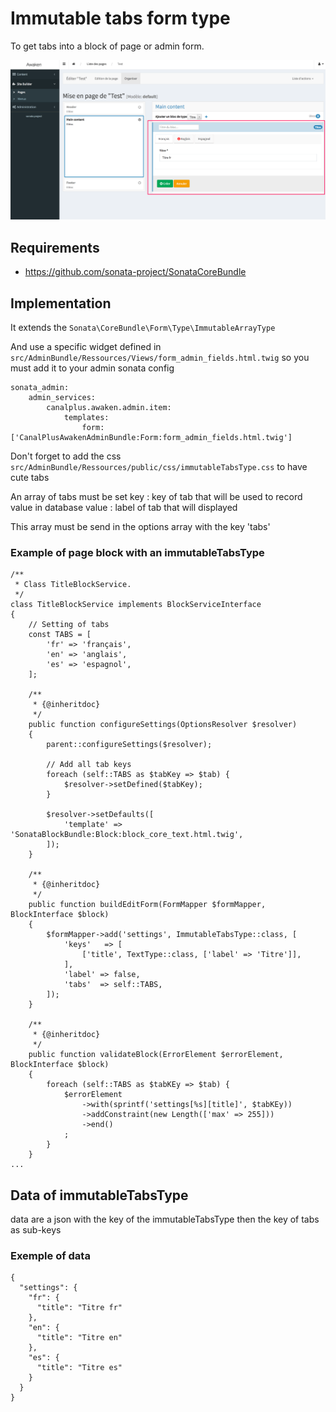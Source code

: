 # Immutable tabs form type

To get tabs into a block of page or admin form.

![immutable-tabs-type.png](img/immutable-tabs-type.png)

## Requirements

- https://github.com/sonata-project/SonataCoreBundle

## Implementation

It extends the `Sonata\CoreBundle\Form\Type\ImmutableArrayType`

And use a specific widget defined in `src/AdminBundle/Ressources/Views/form_admin_fields.html.twig` so you must add it to your admin sonata config

```
sonata_admin:
    admin_services:
        canalplus.awaken.admin.item:
            templates:
                form: ['CanalPlusAwakenAdminBundle:Form:form_admin_fields.html.twig']
```

Don't forget to add the css `src/AdminBundle/Ressources/public/css/immutableTabsType.css` to have cute tabs

An array of tabs must be set
 key :   key of tab that will be used to record value in database
 value : label of tab that will displayed

This array must be send in the options array with the key 'tabs'

### Example of page block with an immutableTabsType

```
/**
 * Class TitleBlockService.
 */
class TitleBlockService implements BlockServiceInterface
{
    // Setting of tabs
    const TABS = [
        'fr' => 'français',
        'en' => 'anglais',
        'es' => 'espagnol',
    ];

    /**
     * {@inheritdoc}
     */
    public function configureSettings(OptionsResolver $resolver)
    {
        parent::configureSettings($resolver);

        // Add all tab keys
        foreach (self::TABS as $tabKey => $tab) {
            $resolver->setDefined($tabKey);
        }

        $resolver->setDefaults([
            'template' => 'SonataBlockBundle:Block:block_core_text.html.twig',
        ]);
    }

    /**
     * {@inheritdoc}
     */
    public function buildEditForm(FormMapper $formMapper, BlockInterface $block)
    {
        $formMapper->add('settings', ImmutableTabsType::class, [
            'keys'   => [
                ['title', TextType::class, ['label' => 'Titre']],
            ],
            'label' => false,
            'tabs'  => self::TABS,
        ]);
    }

    /**
     * {@inheritdoc}
     */
    public function validateBlock(ErrorElement $errorElement, BlockInterface $block)
    {
        foreach (self::TABS as $tabKEy => $tab) {
            $errorElement
                ->with(sprintf('settings[%s][title]', $tabKEy))
                ->addConstraint(new Length(['max' => 255]))
                ->end()
            ;
        }
    }
...
```

## Data of immutableTabsType

data are a json with the key of the immutableTabsType then the key of tabs as sub-keys

### Exemple of data

````
{
  "settings": {
    "fr": {
      "title": "Titre fr"
    },
    "en": {
      "title": "Titre en"
    },
    "es": {
      "title": "Titre es"
    }
  }
}
````